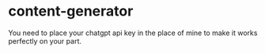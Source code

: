 # content-generator


You need to place your chatgpt api key in the place of mine to make it works perfectly on your part.
